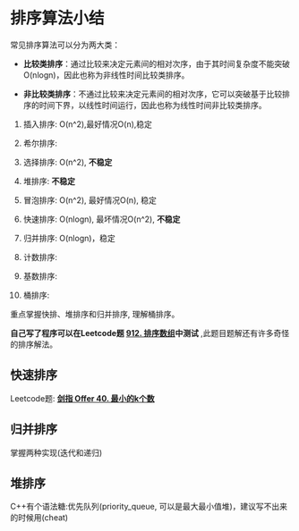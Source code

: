 # 排序算法小结

常见排序算法可以分为两大类：

- **比较类排序**：通过比较来决定元素间的相对次序，由于其时间复杂度不能突破O(nlogn)，因此也称为非线性时间比较类排序。

- **非比较类排序**：不通过比较来决定元素间的相对次序，它可以突破基于比较排序的时间下界，以线性时间运行，因此也称为线性时间非比较类排序。



1. 插入排序: O(n^2),最好情况O(n),稳定

2. 希尔排序:

3. 选择排序: O(n^2), **不稳定**

4. 堆排序: **不稳定**

5. 冒泡排序: O(n^2), 最好情况O(n), 稳定

6. 快速排序: O(nlogn), 最坏情况O(n^2), **不稳定**

7. 归并排序: O(nlogn)，稳定

8. 计数排序: 

9. 基数排序:

10. 桶排序:



重点掌握快排、堆排序和归并排序, 理解桶排序。

**自己写了程序可以在Leetcode题 [912. 排序数组](https://leetcode-cn.com/problems/sort-an-array/)中测试** ,此题目题解还有许多奇怪的排序解法。

## 快速排序

Leetcode题: **[剑指 Offer 40. 最小的k个数](https://leetcode-cn.com/problems/zui-xiao-de-kge-shu-lcof/)**

## 归并排序

掌握两种实现(迭代和递归)

## 堆排序

C++有个语法糖:优先队列(priority_queue, 可以是最大最小值堆)，建议写不出来的时候用(cheat)
